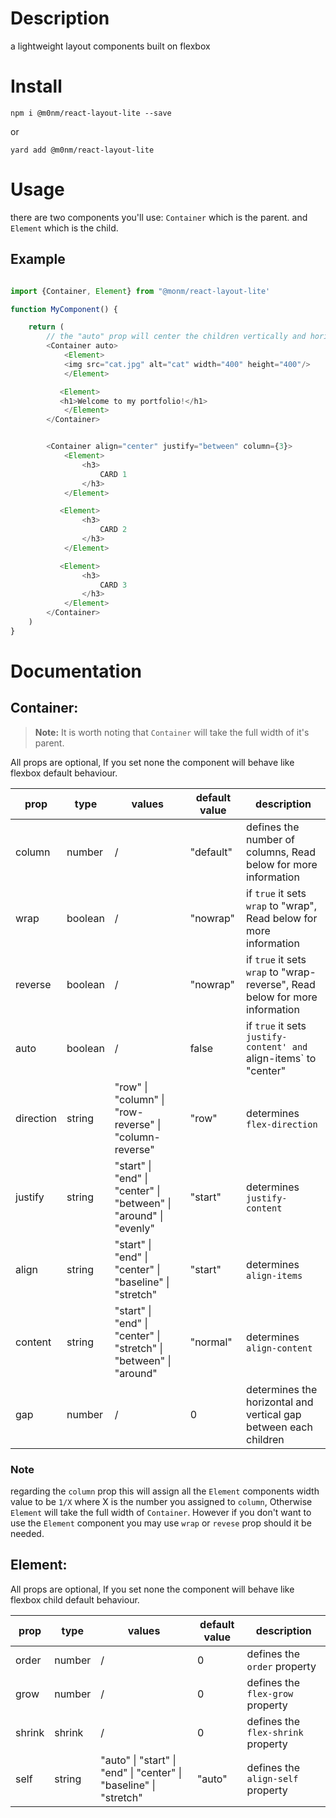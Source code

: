# Description

a lightweight layout components built on flexbox

# Install

`npm i @m0nm/react-layout-lite --save`

or

`yard add @m0nm/react-layout-lite`

# Usage

there are two components you'll use: `Container` which is the parent. and `Element` which is the child.

## Example

```javascript

import {Container, Element} from "@monm/react-layout-lite'

function MyComponent() {

    return (
        // the "auto" prop will center the children vertically and horizontally
        <Container auto>
            <Element>
            <img src="cat.jpg" alt="cat" width="400" height="400"/>
            </Element>

           <Element>
           <h1>Welcome to my portfolio!</h1>
            </Element>
        </Container>


        <Container align="center" justify="between" column={3}>
            <Element>
                <h3>
                    CARD 1
                </h3>
            </Element>

           <Element>
                <h3>
                    CARD 2
                </h3>
            </Element>

           <Element>
                <h3>
                    CARD 3
                </h3>
            </Element>
        </Container>
    )
}

```

# Documentation

## Container:

> **Note:** It is worth noting that `Container` will take the full width of it's parent.

All props are optional, If you set none the component will behave like flexbox default behaviour.

| prop      | type    | values                                                             | default value | description                                                                 |
| --------- | ------- | ------------------------------------------------------------------ | ------------- | --------------------------------------------------------------------------- |
| column    | number  | /                                                                  | "default"     | defines the number of columns, Read below for more information              |
| wrap      | boolean | /                                                                  | "nowrap"      | if `true` it sets `wrap` to "wrap", Read below for more information         |
| reverse   | boolean | /                                                                  | "nowrap"      | if `true` it sets `wrap` to "wrap-reverse", Read below for more information |
| auto      | boolean | /                                                                  | false         | if `true` it sets `justify-content' and `align-items` to "center"           |
| direction | string  | "row" \| "column" \| "row-reverse" \| "column-reverse"             | "row"         | determines `flex-direction`                                                 |
| justify   | string  | "start" \| "end" \| "center" \| "between" \| "around" \| "evenly"  | "start"       | determines `justify-content`                                                |
| align     | string  | "start" \| "end" \| "center" \| "baseline" \| "stretch"            | "start"       | determines `align-items`                                                    |
| content   | string  | "start" \| "end" \| "center" \| "stretch" \| "between" \| "around" | "normal"      | determines `align-content`                                                  |
| gap       | number  | /                                                                  | 0             | determines the horizontal and vertical gap between each children            |

### Note

regarding the `column` prop this will assign all the `Element` components width value to be `1/X` where X is the number you assigned to `column`, Otherwise `Element` will take the full width of `Container`. However if you don't want to use the `Element` component you may use `wrap` or `revese` prop should it be needed.

## Element:

All props are optional, If you set none the component will behave like flexbox child default behaviour.

| prop   | type   | values                                                            | default value | description                        |
| ------ | ------ | ----------------------------------------------------------------- | ------------- | ---------------------------------- |
| order  | number | /                                                                 | 0             | defines the `order` property       |
| grow   | number | /                                                                 | 0             | defines the `flex-grow` property   |
| shrink | shrink | /                                                                 | 0             | defines the `flex-shrink` property |
| self   | string | "auto" \| "start" \| "end" \| "center" \| "baseline" \| "stretch" | "auto"        | defines the `align-self` property  |
